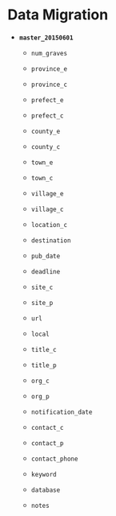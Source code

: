 # Data Migration

- **`master_20150601`**

	- `num_graves`
	- `province_e`
	- `province_c`
	- `prefect_e`
	- `prefect_c`
	- `county_e`
	- `county_c`
	- `town_e`
	- `town_c`
	- `village_e`
	- `village_c`
	- `location_c`
	- `destination`

	- `pub_date`
	- `deadline`
	- `site_c`
	- `site_p`
	- `url`
	- `local`
	- `title_c`
	- `title_p`
	- `org_c`
	- `org_p`
	- `notification_date`
	- `contact_c`
	- `contact_p`
	- `contact_phone`
	- `keyword`
	- `database`
	- `notes`
